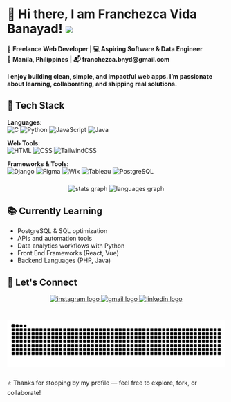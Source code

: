 <h1 align="left">👋 Hi there, I am Franchezca Vida Banayad! <img src="https://readme-typing-svg.herokuapp.com?font=Pacifico&size=28&pause=1000&color=FFB6C1&center=true&vCenter=true&width=500&lines=Hi+there+%F0%9F%91%8B;I'm+Franchezca+Vida+Banayad+%F0%9F%92%96;Freelance+Web+Dev+%7C+Future+Data+Engineer;Let%27s+build+something+cute+%F0%9F%A7%B0" />
</h1>

<h4 align="left">🚀 Freelance Web Developer | 💻 Aspiring Software & Data Engineer<br>📍 Manila, Philippines | 📬 franchezca.bnyd@gmail.com<br><br>I enjoy building clean, simple, and impactful web apps. I’m passionate about learning, collaborating, and shipping real solutions.</h4>

## 🔧 Tech Stack

**Languages:**  
![C](https://img.shields.io/badge/C-00599C?style=flat&logo=c&logoColor=white)
![Python](https://img.shields.io/badge/Python-3776AB?style=flat&logo=python&logoColor=white)
![JavaScript](https://img.shields.io/badge/JavaScript-F7DF1E?style=flat&logo=javascript&logoColor=black)
![Java](https://img.shields.io/badge/Java-ED8B00?style=flat&logo=openjdk&logoColor=white)

**Web Tools:**  
![HTML](https://img.shields.io/badge/HTML5-E34F26?style=flat&logo=html5&logoColor=white)
![CSS](https://img.shields.io/badge/CSS3-1572B6?style=flat&logo=css3&logoColor=white)
![TailwindCSS](https://img.shields.io/badge/Tailwind-06B6D4?style=flat&logo=tailwindcss&logoColor=white)

**Frameworks & Tools:**  
![Django](https://img.shields.io/badge/Django-092E20?style=flat&logo=django&logoColor=white)
![Figma](https://img.shields.io/badge/Figma-F24E1E?style=flat&logo=figma&logoColor=white)
![Wix](https://img.shields.io/badge/Wix-000000?style=flat&logo=wix&logoColor=white)
![Tableau](https://img.shields.io/badge/Tableau-E97627?style=flat&logo=tableau&logoColor=white)
![PostgreSQL](https://img.shields.io/badge/PostgreSQL-316192?style=flat&logo=postgresql&logoColor=white)


###

<div align="center">
  <img src="https://github-readme-stats.vercel.app/api?username=chezca-v&hide_title=false&hide_rank=false&show_icons=true&include_all_commits=true&count_private=true&disable_animations=false&theme=dracula&locale=en&hide_border=false" height="150" alt="stats graph"  />
  <img src="https://github-readme-stats.vercel.app/api/top-langs?username=chezca-v&locale=en&hide_title=false&layout=compact&card_width=320&langs_count=5&theme=dracula&hide_border=false" height="150" alt="languages graph"  />
</div>

###

## 📚 Currently Learning

- PostgreSQL & SQL optimization  
- APIs and automation tools  
- Data analytics workflows with Python
- Front End Frameworks (React, Vue)
- Backend Languages (PHP, Java)

## 📌 Let's Connect
<div align="center">
  <a href="https://www.instagram.com/chez_zafe/" target="_blank">
    <img src="https://img.shields.io/static/v1?message=Instagram&logo=instagram&label=&color=E4405F&logoColor=white&labelColor=&style=for-the-badge" height="35" alt="instagram logo"  />
  </a>
  <a href="mailto:franchezca.bnyd@gmail.com" target="_blank">
    <img src="https://img.shields.io/static/v1?message=Gmail&logo=gmail&label=&color=D14836&logoColor=white&labelColor=&style=for-the-badge" height="35" alt="gmail logo"  />
  </a>
  <a href="https://www.linkedin.com/in/franchezca-natividad-banayad-25b278261/" target="_blank">
    <img src="https://img.shields.io/static/v1?message=LinkedIn&logo=linkedin&label=&color=0077B5&logoColor=white&labelColor=&style=for-the-badge" height="35" alt="linkedin logo"  />
  </a>
</div>

###
<br clear="both">

<img src="https://raw.githubusercontent.com/chezca-v/chezca-v/output/snake.svg" alt="Snake animation" />

###

⭐ Thanks for stopping by my profile — feel free to explore, fork, or collaborate!
